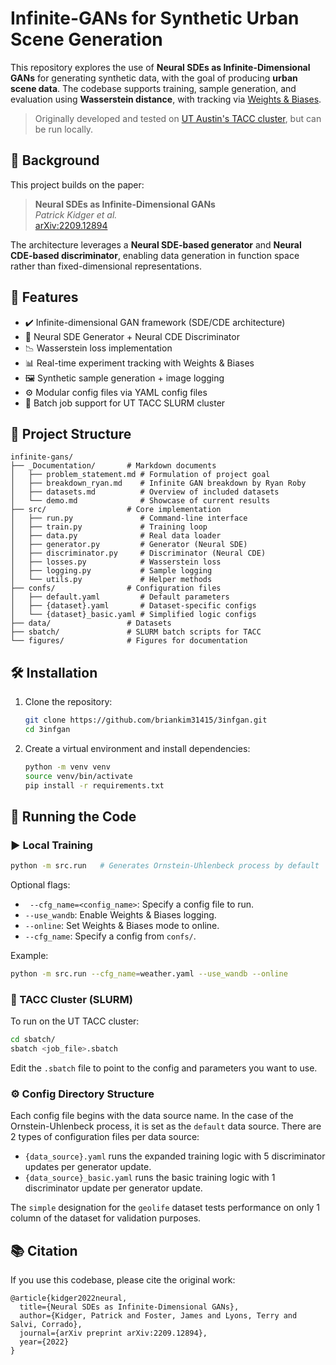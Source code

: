 # Infinite-GANs for Synthetic Urban Scene Generation

This repository explores the use of **Neural SDEs as Infinite-Dimensional GANs** for generating synthetic data, with the goal of producing **urban scene data**. The codebase supports training, sample generation, and evaluation using **Wasserstein distance**, with tracking via [Weights & Biases](https://wandb.ai/).

> Originally developed and tested on [UT Austin's TACC cluster](https://www.tacc.utexas.edu/), but can be run locally.

## 🔬 Background

This project builds on the paper:

> **Neural SDEs as Infinite-Dimensional GANs**  
> _Patrick Kidger et al._  
> [arXiv:2209.12894](https://arxiv.org/abs/2209.12894)

The architecture leverages a **Neural SDE-based generator** and **Neural CDE-based discriminator**, enabling data generation in function space rather than fixed-dimensional representations.

## 🚀 Features

-   ✔️ Infinite-dimensional GAN framework (SDE/CDE architecture)
-   🧠 Neural SDE Generator + Neural CDE Discriminator
-   📉 Wasserstein loss implementation
-   📊 Real-time experiment tracking with Weights & Biases
-   🖼️ Synthetic sample generation + image logging
-   ⚙️ Modular config files via YAML config files
-   🧮 Batch job support for UT TACC SLURM cluster

## 📁 Project Structure

```
infinite-gans/
├── _Documentation/       # Markdown documents
│   ├── problem_statement.md # Formulation of project goal
│   ├── breakdown_ryan.md    # Infinite GAN breakdown by Ryan Roby
│   ├── datasets.md          # Overview of included datasets
│   └── demo.md              # Showcase of current results
├── src/                  # Core implementation
│   ├── run.py               # Command-line interface
│   ├── train.py             # Training loop
│   ├── data.py              # Real data loader
│   ├── generator.py         # Generator (Neural SDE)
│   ├── discriminator.py     # Discriminator (Neural CDE)
│   ├── losses.py            # Wasserstein loss
│   ├── logging.py           # Sample logging
│   └── utils.py             # Helper methods
├── confs/                # Configuration files
│   ├── default.yaml         # Default parameters
│   ├── {dataset}.yaml       # Dataset-specific configs
│   └── {dataset}_basic.yaml # Simplified logic configs
├── data/                 # Datasets
├── sbatch/               # SLURM batch scripts for TACC
└── figures/              # Figures for documentation
```

## 🛠️ Installation

1. Clone the repository:

    ```bash
    git clone https://github.com/briankim31415/3infgan.git
    cd 3infgan
    ```

2. Create a virtual environment and install dependencies:
    ```bash
    python -m venv venv
    source venv/bin/activate
    pip install -r requirements.txt
    ```

## 🧪 Running the Code

### ▶️ Local Training

```bash
python -m src.run   # Generates Ornstein-Uhlenbeck process by default
```

Optional flags:

-   ` --cfg_name=<config_name>`: Specify a config file to run.
-   `--use_wandb`: Enable Weights & Biases logging.
-   `--online`: Set Weights & Biases mode to online.
-   `--cfg_name`: Specify a config from `confs/`.

Example:

```bash
python -m src.run --cfg_name=weather.yaml --use_wandb --online
```

### 🧬 TACC Cluster (SLURM)

To run on the UT TACC cluster:

```bash
cd sbatch/
sbatch <job_file>.sbatch
```

Edit the `.sbatch` file to point to the config and parameters you want to use.

### ⚙️ Config Directory Structure

Each config file begins with the data source name. In the case of the Ornstein-Uhlenbeck process, it is set as the `default` data source. There are 2 types of configuration files per data source:

-   `{data_source}.yaml` runs the expanded training logic with 5 discriminator updates per generator update.
-   `{data_source}_basic.yaml` runs the basic training logic with 1 discriminator update per generator update.

The `simple` designation for the `geolife` dataset tests performance on only 1 column of the dataset for validation purposes.

## 📚 Citation

If you use this codebase, please cite the original work:

```
@article{kidger2022neural,
  title={Neural SDEs as Infinite-Dimensional GANs},
  author={Kidger, Patrick and Foster, James and Lyons, Terry and Salvi, Corrado},
  journal={arXiv preprint arXiv:2209.12894},
  year={2022}
}
```
